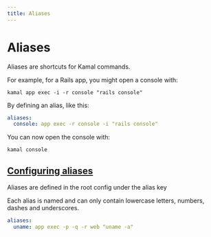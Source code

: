 ```yaml
---
title: Aliases
---
```


# Aliases


Aliases are shortcuts for Kamal commands.

For example, for a Rails app, you might open a console with:

```shell
kamal app exec -i -r console "rails console"
```

By defining an alias, like this:
```yaml
aliases:
  console: app exec -r console -i "rails console"
```
You can now open the console with:
```shell
kamal console
```

## [Configuring aliases](#configuring-aliases)

Aliases are defined in the root config under the alias key

Each alias is named and can only contain lowercase letters, numbers, dashes and underscores.

```yaml
aliases:
  uname: app exec -p -q -r web "uname -a"
```
